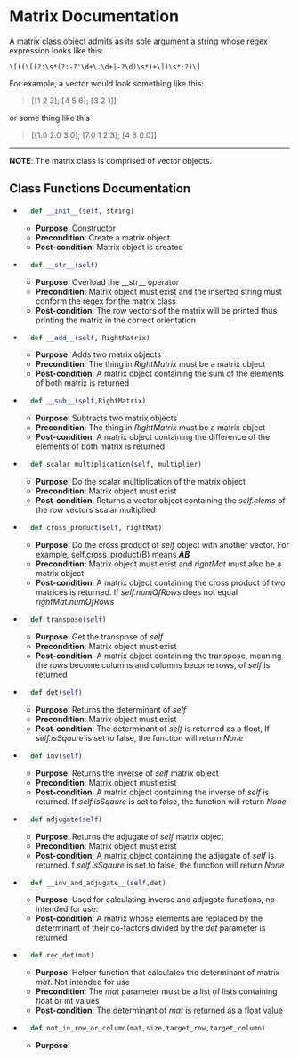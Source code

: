 # Matrix Documentation

A matrix class object admits as its sole argument a string whose regex expression looks like this:
```regex
\[((\[(?:\s*(?:-?'\d+\.\d+|-?\d)\s*)+\])\s*;?)\]
```
For example, a vector would look something like this:
> [[1 2 3]; [4 5 6]; [3 2 1]]

or some thing like this
> [[1.0 2.0 3.0]; [7.0 1 2.3]; [4 8 0.0]]
---
**NOTE**: The matrix class is comprised of vector objects.
## Class Functions Documentation

- ```python
    def __init__(self, string)
    ```
    - **Purpose**: Constructor
    - **Precondition**: Create a matrix object
    - **Post-condition**: Matrix object is created

- ```python
    def __str__(self)
    ```
    - **Purpose**: Overload the \_\_str\_\_ operator
    - **Precondition**: Matrix object must exist and the inserted string must conform the regex for the matrix class
    - **Post-condition**: The row vectors of the matrix will be printed thus printing the matrix in the correct orientation

- ```python
    def __add__(self, RightMatrix)
    ```
    - **Purpose**: Adds two matrix objects
    - **Precondition**: The thing in _RightMatrix_ must be a matrix object
    - **Post-condition**: A matrix object containing the sum of the elements of both matrix is returned

- ```python
    def __sub__(self,RightMatrix)
    ```
    - **Purpose**: Subtracts two matrix objects
    - **Precondition**: The thing in _RightMatrix_ must be a matrix object
    - **Post-condition**: A matrix object containing the difference of the elements of both matrix is returned

- ```python
    def scalar_multiplication(self, multiplier)
    ```
    - **Purpose**: Do the scalar multiplication of the matrix object
    - **Precondition**: Matrix object must exist
    - **Post-condition**: Returns a vector object containing the _self.elems_ of the row vectors scalar multiplied

- ```python
    def cross_product(self, rightMat)
    ```
    - **Purpose**: Do the cross product of _self_ object with another vector. For example, self.cross_product(B) means _**AB**_
    - **Precondition**: Matrix object must exist and _rightMat_ must also be a matrix object
    - **Post-condition**: A matrix object containing the cross product of two matrices is returned. If _self.numOfRows_ does not equal _rightMat.numOfRows_  

- ```python
    def transpose(self)
    ```
    - **Purpose**: Get the transpose of _self_
    - **Precondition**: Matrix object must exist
    - **Post-condition**:  A matrix object containing the transpose, meaning the rows become columns and columns become rows, of _self_ is returned

- ```python
    def det(self)
    ```
    - **Purpose**: Returns the determinant of _self_
    - **Precondition**: Matrix object must exist
    - **Post-condition**: The determinant of _self_ is returned as a float, If _self.isSqaure_ is set to false, the function will return _None_   

- ```python
    def inv(self)
    ```
    - **Purpose**: Returns the inverse of _self_ matrix object
    - **Precondition**: Matrix object must exist
    - **Post-condition**: A matrix object containing the inverse of _self_ is returned. If _self.isSqaure_ is set to false, the function will return _None_   

- ```python
    def adjugate(self)
    ```
    - **Purpose**: Returns the adjugate of _self_ matrix object
    - **Precondition**: Matrix object must exist
    - **Post-condition**: A matrix object containing the adjugate of _self_ is returned. f _self.isSqaure_ is set to false, the function will return _None_   

- ```python
    def __inv_and_adjugate__(self,det)
    ```
    - **Purpose**: Used for calculating inverse and adjugate functions, no intended for use.
    - **Post-condition**: A matrix whose elements are replaced by the determinant of their co-factors divided by the _det_ parameter is returned 

- ```python
    def rec_det(mat)
    ```
    - **Purpose**: Helper function that calculates the determinant of matrix _mat_. Not intended for use
    - **Precondition**: The _mat_ parameter must be a list of lists containing float or int values
    - **Post-condition**: The determinant of _mat_ is returned as a float value

- ```python
    def not_in_row_or_column(mat,size,target_row,target_column)
    ```
    - **Purpose**: 